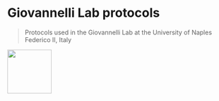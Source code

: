 # Giovannelli Lab protocols
> Protocols used in the Giovannelli Lab at the University of Naples Federico II, Italy

 <img src="https://dgiovannelli.github.io//images/logopic/giovannellilab.png" width="100 px">

